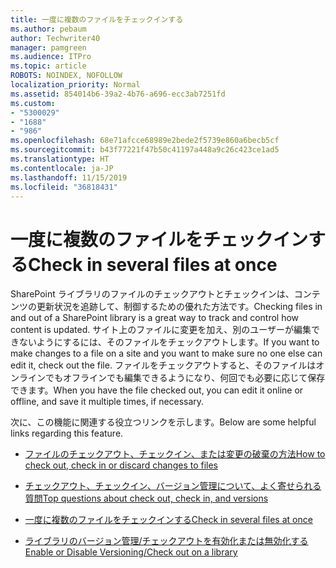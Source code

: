 ```yaml
---
title: 一度に複数のファイルをチェックインする
ms.author: pebaum
author: Techwriter40
manager: pamgreen
ms.audience: ITPro
ms.topic: article
ROBOTS: NOINDEX, NOFOLLOW
localization_priority: Normal
ms.assetid: 854014b6-39a2-4b76-a696-ecc3ab7251fd
ms.custom:
- "5300029"
- "1688"
- "986"
ms.openlocfilehash: 68e71afcce68989e2bede2f5739e860a6becb5cf
ms.sourcegitcommit: b43f77221f47b50c41197a448a9c26c423ce1ad5
ms.translationtype: HT
ms.contentlocale: ja-JP
ms.lasthandoff: 11/15/2019
ms.locfileid: "36818431"
---
```

# <a name="check-in-several-files-at-once"></a><span data-ttu-id="f0ee8-102">一度に複数のファイルをチェックインする</span><span class="sxs-lookup"><span data-stu-id="f0ee8-102">Check in several files at once</span></span>

<span data-ttu-id="f0ee8-103">SharePoint ライブラリのファイルのチェックアウトとチェックインは、コンテンツの更新状況を追跡して、制御するための優れた方法です。</span><span class="sxs-lookup"><span data-stu-id="f0ee8-103">Checking files in and out of a SharePoint library is a great way to track and control how content is updated.</span></span> <span data-ttu-id="f0ee8-104">サイト上のファイルに変更を加え、別のユーザーが編集できないようにするには、そのファイルをチェックアウトします。</span><span class="sxs-lookup"><span data-stu-id="f0ee8-104">If you want to make changes to a file on a site and you want to make sure no one else can edit it, check out the file.</span></span> <span data-ttu-id="f0ee8-105">ファイルをチェックアウトすると、そのファイルはオンラインでもオフラインでも編集できるようになり、何回でも必要に応じて保存できます。</span><span class="sxs-lookup"><span data-stu-id="f0ee8-105">When you have the file checked out, you can edit it online or offline, and save it multiple times, if necessary.</span></span>

<span data-ttu-id="f0ee8-106">次に、この機能に関連する役立つリンクを示します。</span><span class="sxs-lookup"><span data-stu-id="f0ee8-106">Below are some helpful links regarding this feature.</span></span>

- [<span data-ttu-id="f0ee8-107">ファイルのチェックアウト、チェックイン、または変更の破棄の方法</span><span class="sxs-lookup"><span data-stu-id="f0ee8-107">How to check out, check in or discard changes to files</span></span>](https://support.office.com/article/check-out-check-in-or-discard-changes-to-files-in-a-library-7e2c12a9-a874-4393-9511-1378a700f6de)

- [<span data-ttu-id="f0ee8-108">チェックアウト、チェックイン、バージョン管理について、よく寄せられる質問</span><span class="sxs-lookup"><span data-stu-id="f0ee8-108">Top questions about check out, check in, and versions</span></span>](https://support.office.com/article/Top-questions-about-check-out-check-in-and-versions-7E941339-E972-4C7A-A79A-80A1FCF84076)

- [<span data-ttu-id="f0ee8-109">一度に複数のファイルをチェックインする</span><span class="sxs-lookup"><span data-stu-id="f0ee8-109">Check in several files at once</span></span>](https://support.office.com/article/check-out-check-in-or-discard-changes-to-files-in-a-library-7e2c12a9-a874-4393-9511-1378a700f6de)

- [<span data-ttu-id="f0ee8-110">ライブラリのバージョン管理/チェックアウトを有効化または無効化する</span><span class="sxs-lookup"><span data-stu-id="f0ee8-110">Enable or Disable Versioning/Check out on a library</span></span>](https://support.office.com/article/enable-and-configure-versioning-for-a-list-or-library-1555d642-23ee-446a-990a-bcab618c7a37)

  
